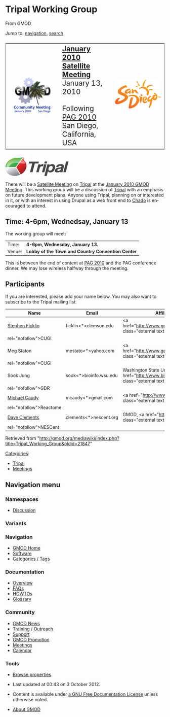 <div id="mw-page-base" class="noprint">

</div>

<div id="mw-head-base" class="noprint">

</div>

<div id="content" class="mw-body" role="main">

<span id="top"></span>

<div id="mw-js-message" style="display:none;">

</div>



# <span dir="auto">Tripal Working Group</span>

<div id="bodyContent">

<div id="siteSub">

From GMOD

</div>

<div id="contentSub">

</div>

<div id="jump-to-nav" class="mw-jump">

Jump to: [navigation](#mw-navigation), [search](#p-search)

</div>

<div id="mw-content-text" class="mw-content-ltr" lang="en" dir="ltr">

<table
style="font-size: 160%; vertical-align: middle; border: 2px solid #A6A6BC; line-height: 120%"
data-cellpadding="10">
<colgroup>
<col style="width: 33%" />
<col style="width: 33%" />
<col style="width: 33%" />
</colgroup>
<tbody>
<tr class="odd">
<td style="text-align: center;"><a href="January_2010_GMOD_Meeting"
title="January 2010 GMOD Meeting"><img
src="https://raw.githubusercontent.com/GMOD/gmod.github.io/main/mediawiki/images/thumb/3/39/Jan2010MtgLogo170.png/120px-Jan2010MtgLogo170.png"
srcset="https://raw.githubusercontent.com/GMOD/gmod.github.io/main/mediawiki/images/3/39/Jan2010MtgLogo170.png 1.5x, https://raw.githubusercontent.com/GMOD/gmod.github.io/main/mediawiki/images/3/39/Jan2010MtgLogo170.png 2x"
width="120" height="114" alt="January 2010 GMOD Meeting" /></a></td>
<td data-valign="middle"><strong><a href="January_2010_GMOD_Meeting"
title="January 2010 GMOD Meeting">January 2010 Satellite
Meeting</a></strong><br />
January 13, 2010<br />
<br />
Following <a href="PAG_2010" title="PAG 2010">PAG 2010</a><br />
San Diego, California, USA</td>
<td data-valign="middle"><a href="http://www.sandiego.org/nav/Visitors"
rel="nofollow" title="San Diego Convention and Visitors Bureau"><img
src="https://raw.githubusercontent.com/GMOD/gmod.github.io/main/mediawiki/images/a/a6/SanDiegoConvention.gif" width="145"
height="97" alt="San Diego Convention and Visitors Bureau" /></a></td>
</tr>
</tbody>
</table>

  

<div class="floatleft">

[<img
src="https://raw.githubusercontent.com/GMOD/gmod.github.io/main/mediawiki/images/thumb/5/5c/TripalLogo.jpg/200px-TripalLogo.jpg"
srcset="https://raw.githubusercontent.com/GMOD/gmod.github.io/main/mediawiki/images/thumb/5/5c/TripalLogo.jpg/300px-TripalLogo.jpg 1.5x, https://raw.githubusercontent.com/GMOD/gmod.github.io/main/mediawiki/images/5/5c/TripalLogo.jpg 2x"
width="200" height="60" alt="Tripal" />](Tripal.1 "Tripal")

</div>

There will be a [Satellite
Meeting](January_2010_GMOD_Meeting#Satellite_Meetings "January 2010 GMOD Meeting")
on [Tripal](Tripal.1 "Tripal") at the [January 2010 GMOD
Meeting](January_2010_GMOD_Meeting "January 2010 GMOD Meeting"). This
working group will be a discussion of [Tripal](Tripal.1 "Tripal") with
an emphasis on future development plans. Anyone using Tripal, planning
on or interested in it, or with an interest in using Drupal as a web
front end to <a href="Chado" class="mw-redirect" title="Chado">Chado</a>
is encouraged to attend.

## <span id="Time:_4-6pm.2C_Wednedsay.2C_January_13" class="mw-headline">Time: 4-6pm, Wednedsay, January 13</span>

The working group will meet:

|        |                                                     |
|--------|-----------------------------------------------------|
| Time:  | **4-6pm, Wednesday, January 13.**                   |
| Venue: | **Lobby of the Town and Country Convention Center** |

This is between the end of content at [PAG 2010](PAG_2010 "PAG 2010")
and the PAG conference dinner. We may lose wireless halfway through the
meeting.

## <span id="Participants" class="mw-headline">Participants</span>

If you are interested, please add your name below. You may also want to
subscribe to the Tripal mailing list.

| Name | Email | Affiliation | Comments |
|----|----|----|----|
| [Stephen Ficklin](User%3ASficklin "User%3ASficklin") | ficklin\<\*\>clemson.edu | <a href="http://www.genome.clemson.edu/" class="external text"
rel="nofollow">CUGI</a> |  |
| Meg Staton | mestato\<\*\>yahoo.com | <a href="http://www.genome.clemson.edu/" class="external text"
rel="nofollow">CUGI</a> |  |
| Sook Jung | sook\<\*\>bioinfo.wsu.edu | Washington State University, <a href="http://www.bioinfo.wsu.edu/gdr/" class="external text"
rel="nofollow">GDR</a> |  |
| [Michael Caudy](User%3AMcaudy "User%3AMcaudy") | mcaudy\<\*\>gmail.com | <a href="http://www.reactome.org" class="external text"
rel="nofollow">Reactome</a> |  |
| [Dave Clements](User%3AClements "User%3AClements") | clements\<\*\>nescent.org | GMOD, <a href="http://nescent.org/" class="external text"
rel="nofollow">NESCent</a> |  |

</div>

<div class="printfooter">

Retrieved from
"<http://gmod.org/mediawiki/index.php?title=Tripal_Working_Group&oldid=21847>"

</div>

<div id="catlinks" class="catlinks">

<div id="mw-normal-catlinks" class="mw-normal-catlinks">

[Categories](Special%3ACategories "Special%3ACategories"):

- [Tripal](Category%3ATripal "Category%3ATripal")
- [Meetings](Category%3AMeetings "Category%3AMeetings")

</div>

</div>

<div class="visualClear">

</div>

</div>

</div>

<div id="mw-navigation">

## Navigation menu

<div id="mw-head">



<div id="left-navigation">

<div id="p-namespaces" class="vectorTabs" role="navigation"
aria-labelledby="p-namespaces-label">

### Namespaces


- <span id="ca-talk"><a
  href="http://gmod.org/mediawiki/index.php?title=Talk:Tripal_Working_Group&amp;action=edit&amp;redlink=1"
  accesskey="t"
  title="Discussion about the content page [t]">Discussion</a></span>

</div>

<div id="p-variants" class="vectorMenu emptyPortlet" role="navigation"
aria-labelledby="p-variants-label">

### 

### Variants[](#)

<div class="menu">

</div>

</div>

</div>





</div>

</div>

</div>

<div id="mw-panel">

<div id="p-logo" role="banner">

<a href="Main_Page"
style="background-image: url(../images/GMOD-cogs.png);"
title="Visit the main page"></a>

</div>

<div id="p-Navigation" class="portal" role="navigation"
aria-labelledby="p-Navigation-label">

### Navigation

<div class="body">

- <span id="n-GMOD-Home">[GMOD Home](Main_Page)</span>
- <span id="n-Software">[Software](GMOD_Components)</span>
- <span id="n-Categories-.2F-Tags">[Categories /
  Tags](Categories)</span>

</div>

</div>

<div id="p-Documentation" class="portal" role="navigation"
aria-labelledby="p-Documentation-label">

### Documentation

<div class="body">

- <span id="n-Overview">[Overview](Overview)</span>
- <span id="n-FAQs">[FAQs](Category%3AFAQ)</span>
- <span id="n-HOWTOs">[HOWTOs](Category%3AHOWTO)</span>
- <span id="n-Glossary">[Glossary](Glossary)</span>

</div>

</div>

<div id="p-Community" class="portal" role="navigation"
aria-labelledby="p-Community-label">

### Community

<div class="body">

- <span id="n-GMOD-News">[GMOD News](GMOD_News)</span>
- <span id="n-Training-.2F-Outreach">[Training /
  Outreach](Training_and_Outreach)</span>
- <span id="n-Support">[Support](Support)</span>
- <span id="n-GMOD-Promotion">[GMOD Promotion](GMOD_Promotion)</span>
- <span id="n-Meetings">[Meetings](Meetings)</span>
- <span id="n-Calendar">[Calendar](Calendar)</span>

</div>

</div>

<div id="p-tb" class="portal" role="navigation"
aria-labelledby="p-tb-label">

### Tools

<div class="body">


- <span id="t-smwbrowselink"><a href="Special%3ABrowse/Tripal_Working_Group" rel="smw-browse">Browse
  properties</a></span>


</div>

</div>

</div>

</div>

<div id="footer" role="contentinfo">

- <span id="footer-info-lastmod">Last updated at 00:43 on 3 October
  2012.</span>
<!-- - <span id="footer-info-viewcount">24,253 page views.</span> -->
- <span id="footer-info-copyright">Content is available under
  <a href="http://www.gnu.org/licenses/fdl-1.3.html" class="external"
  rel="nofollow">a GNU Free Documentation License</a> unless otherwise
  noted.</span>

<!-- -->

- <span id="footer-places-about">[About
  GMOD](GMOD%3AAbout "GMOD%3AAbout")</span>

<!-- -->






</div>
